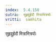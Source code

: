 ```yaml
---
index:  5.4.150
sutra:  सुहृद्दुर्हृदौ मित्रामित्रयोः
vritti:  samhita 
---
```


सुहृद्दुर्हृदौ मित्रामित्रयोः

